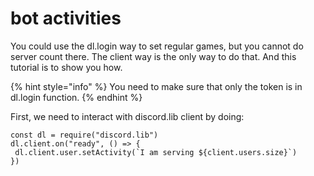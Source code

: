 # bot activities

You could use the dl.login way to set regular games, but you cannot do server count there. The client way is the only way to do that. And this tutorial is to show you how.

{% hint style="info" %}
You need to make sure that only the token is in dl.login function.
{% endhint %}

First, we need to interact with discord.lib client by doing:

```text
const dl = require("discord.lib")
dl.client.on("ready", () => {
 dl.client.user.setActivity(`I am serving ${client.users.size}`)
})
```



